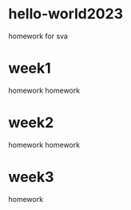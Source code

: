 # hello-world2023
 homework for sva
# week1
homework homework
# week2
homework homework
# week3
homework
